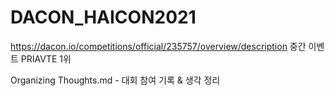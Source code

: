 # DACON_HAICON2021

https://dacon.io/competitions/official/235757/overview/description
중간 이벤트 PRIAVTE 1위

Organizing Thoughts.md - 대회 참여 기록 & 생각 정리 
